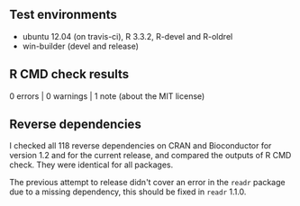 ## Test environments
* ubuntu 12.04 (on travis-ci), R 3.3.2, R-devel and R-oldrel
* win-builder (devel and release)

## R CMD check results

0 errors | 0 warnings | 1 note (about the MIT license)

## Reverse dependencies

I checked all 118 reverse dependencies on CRAN and Bioconductor for version 1.2
and for the current release, and compared the outputs of R CMD check. They were
identical for all packages.

The previous attempt to release didn't cover an error in the `readr` package
due to a missing dependency, this should be fixed in `readr` 1.1.0.
